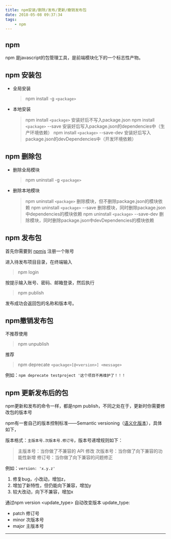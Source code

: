 ```yaml
---
title: npm安装/删除/发布/更新/撤销发布包
date: 2018-05-08 09:37:34
tags:
    - npm
---
```


## npm

npm 是javascript的包管理工具，是前端模块化下的一个标志性产物。

## npm 安装包

- 全局安装
    > npm install -g `<package>`
- 本地安装
    > npm install `<package>` 安装好后不写入package.json
    > npm install `<package>` --save 安装好后写入package.json的dependencies中（生产环境依赖）
    > npm install `<package>` --save-dev 安装好后写入package.json的devDependencies中（开发环境依赖）

## npm 删除包

- 删除全局模块
    > npm uninstall -g `<package>`
- 删除本地模块
    > npm uninstall `<package>` 删除模块，但不删除package.json的模块依赖
    > npm uninstall `<package>` --save 删除模块，同时删除package.json中dependencies的模块依赖
    > npm uninstall `<package>` --save-dev 删除模块，同时删除package.json中devDependencies的模块依赖

## npm 发布包

首先你需要到 [npmjs](https://www.npmjs.com/) 注册一个账号

进入待发布项目目录，在终端输入

> npm login

按提示输入账号、密码、邮箱登录，然后执行

> npm publish

发布成功会返回包的名称和版本号。

## npm撤销发布包

不推荐使用

> npm unpublish

推荐

> npm deprecate `<package>[@<version>] <message>`

例如：`npm deprecate testproject '这个项目不再维护了！！！`

## npm 更新发布后的包

npm更新和发布的命令一样，都是npm publish，不同之处在于，更新时你需要修改包的版本号

npm有一套自己的版本控制标准——Semantic versioning（[语义化版本](https://semver.org/lang/zh-CN/)），具体如下，

版本格式：`主版本号.次版本号.修订号`，版本号递增规则如下：

> 主版本号：当你做了不兼容的 API 修改
> 次版本号：当你做了向下兼容的功能性新增
> 修订号：当你做了向下兼容的问题修正

例如：`version: 'x.y.z'`
1. 修复bug，小改动，增加z，
2. 增加了新特性，但仍能向下兼容，增加y
3. 较大改动，向下不兼容，增加x

通过npm version <update_type> 自动改变版本
update_type:
- patch 修订号
- minor 次版本号
- major 主版本号

---
